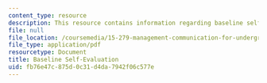 ```yaml
---
content_type: resource
description: This resource contains information regarding baseline self-evaluation.
file: null
file_location: /coursemedia/15-279-management-communication-for-undergraduates-fall-2012/fb76e47c875d0c31d4da7942f06c577e_MIT15_279F12_eval_baseline.pdf
file_type: application/pdf
resourcetype: Document
title: Baseline Self-Evaluation
uid: fb76e47c-875d-0c31-d4da-7942f06c577e
---
```

